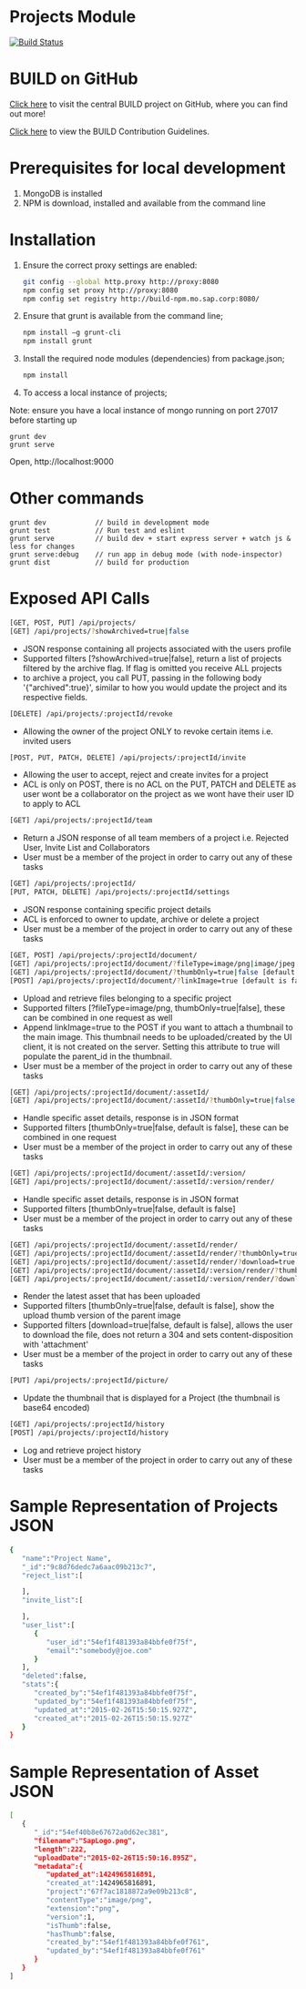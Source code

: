 Projects Module
===============

[![Build Status](https://build-jenkins.wdf.sap.corp/jenkins/buildStatus/icon?job=Projects-master)](https://build-jenkins.wdf.sap.corp/jenkins/job/Projects-master/)

# BUILD on GitHub

[Click here](https://github.com/SAP/BUILD) to visit the central BUILD project on GitHub, where you can find out more!

[Click here](https://github.com/SAP/BUILD/blob/master/Contributing.md) to view the BUILD Contribution Guidelines. 

# Prerequisites for local development
1. MongoDB is installed
2. NPM is download, installed and available from the command line

# Installation
1. Ensure the correct proxy settings are enabled:

    ```sh
    git config --global http.proxy http://proxy:8080
    npm config set proxy http://proxy:8080
    npm config set registry http://build-npm.mo.sap.corp:8080/
    ```

2. Ensure that grunt is available from the command line;
    
    ```sh
    npm install –g grunt-cli 
    npm install grunt 
    ```

3. Install the required node modules (dependencies) from package.json;
    
    ```sh
    npm install
    ```

4. To access a local instance of projects;

Note: ensure you have a local instance of mongo running on port 27017 before starting up

    grunt dev
    grunt serve


Open, http://localhost:9000

# Other commands
    
    grunt dev            // build in development mode
    grunt test           // Run test and eslint
    grunt serve          // build dev + start express server + watch js & less for changes
    grunt serve:debug    // run app in debug mode (with node-inspector)
    grunt dist           // build for production
    
    
# Exposed API Calls
```sh
[GET, POST, PUT] /api/projects/
[GET] /api/projects/?showArchived=true|false
```
- JSON response containing all projects associated with the users profile
- Supported filters [?showArchived=true|false], return a list of projects filtered by the archive flag. If flag is omitted you receive ALL projects
- to archive a project, you call PUT, passing in the following body '{"archived":true}', similar to how you would update the project and its respective fields.

```sh
[DELETE] /api/projects/:projectId/revoke
```
- Allowing the owner of the project ONLY to revoke certain items i.e. invited users

```sh
[POST, PUT, PATCH, DELETE] /api/projects/:projectId/invite
```
- Allowing the user to accept, reject and create invites for a project
- ACL is only on POST, there is no ACL on the PUT, PATCH and DELETE as user wont be a collaborator on the project as we wont have their user ID to apply to ACL

```sh
[GET] /api/projects/:projectId/team
```
- Return a JSON response of all team members of a project i.e. Rejected User, Invite List and Collaborators
- User must be a member of the project in order to carry out any of these tasks

```sh
[GET] /api/projects/:projectId/
[PUT, PATCH, DELETE] /api/projects/:projectId/settings
```
- JSON response containing specific project details
- ACL is enforced to owner to update, archive or delete a project
- User must be a member of the project in order to carry out any of these tasks

```sh
[GET, POST] /api/projects/:projectId/document/
[GET] /api/projects/:projectId/document/?fileType=image/png|image/jpeg
[GET] /api/projects/:projectId/document/?thumbOnly=true|false [default is false]
[POST] /api/projects/:projectId/document/?linkImage=true [default is false]
```
- Upload and retrieve files belonging to a specific project
- Supported filters [?fileType=image/png, thumbOnly=true|false], these can be combined in one request as well
- Append linkImage=true to the POST if you want to attach a thumbnail to the main image. This thumbnail needs to be uploaded/created by the UI client, it is not created on the server. Setting this attribute to true will populate the parent_id in the thumbnail.
- User must be a member of the project in order to carry out any of these tasks

```sh
[GET] /api/projects/:projectId/document/:assetId/
[GET] /api/projects/:projectId/document/:assetId/?thumbOnly=true|false
```
- Handle specific asset details, response is in JSON format
- Supported filters [thumbOnly=true|false, default is false], these can be combined in one request
- User must be a member of the project in order to carry out any of these tasks

```sh
[GET] /api/projects/:projectId/document/:assetId/:version/
[GET] /api/projects/:projectId/document/:assetId/:version/render/
```
- Handle specific asset details, response is in JSON format
- Supported filters [thumbOnly=true|false, default is false]
- User must be a member of the project in order to carry out any of these tasks

```sh
[GET] /api/projects/:projectId/document/:assetId/render/
[GET] /api/projects/:projectId/document/:assetId/render/?thumbOnly=true|false
[GET] /api/projects/:projectId/document/:assetId/render/?download=true|false
[GET] /api/projects/:projectId/document/:assetId/:version/render/?thumbOnly=true|false
[GET] /api/projects/:projectId/document/:assetId/:version/render/?download=true|false
```
- Render the latest asset that has been uploaded
- Supported filters [thumbOnly=true|false, default is false], show the upload thumb version of the parent image
- Supported filters [download=true|false, default is false], allows the user to download the file, does not return a 304 and sets content-disposition with 'attachment' 
- User must be a member of the project in order to carry out any of these tasks

```sh
[PUT] /api/projects/:projectId/picture/
```
- Update the thumbnail that is displayed for a Project (the thumbnail is base64 encoded)

```sh
[GET] /api/projects/:projectId/history
[POST] /api/projects/:projectId/history
```
- Log and retrieve project history
- User must be a member of the project in order to carry out any of these tasks

# Sample Representation of Projects JSON
```sh
{  
   "name":"Project Name",
   "_id":"9c8d76dedc7a6aac09b213c7",
   "reject_list":[  

   ],
   "invite_list":[  

   ],
   "user_list":[  
      {  
         "user_id":"54ef1f481393a84bbfe0f75f",
         "email":"somebody@joe.com"
      }
   ],
   "deleted":false,
   "stats":{  
      "created_by":"54ef1f481393a84bbfe0f75f",
      "updated_by":"54ef1f481393a84bbfe0f75f",
      "updated_at":"2015-02-26T15:50:15.927Z",
      "created_at":"2015-02-26T15:50:15.927Z"
   }
}
```

# Sample Representation of Asset JSON
```sh
[  
   {  
      "_id":"54ef40b8e67672a0d62ec381",
      "filename":"SapLogo.png",
      "length":222,
      "uploadDate":"2015-02-26T15:50:16.895Z",
      "metadata":{  
         "updated_at":1424965816891,
         "created_at":1424965816891,
         "project":"67f7ac1818872a9e09b213c8",
         "contentType":"image/png",
         "extension":"png",
         "version":1,
         "isThumb":false,
         "hasThumb":false,
         "created_by":"54ef1f481393a84bbfe0f761",
         "updated_by":"54ef1f481393a84bbfe0f761"
      }
   }
]
```
